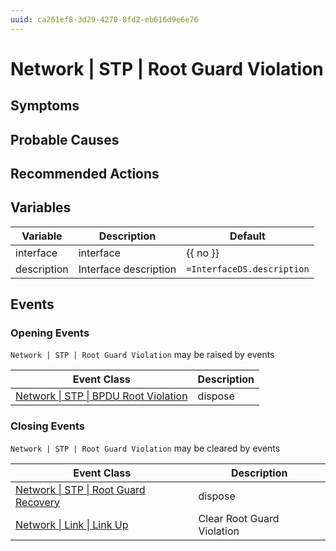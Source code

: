 ```yaml
---
uuid: ca261ef8-3d29-4270-8fd2-eb616d9e6e76
---
```

# Network | STP | Root Guard Violation

## Symptoms

## Probable Causes

## Recommended Actions

## Variables

| Variable    | Description           | Default                    |
| ----------- | --------------------- | -------------------------- |
| interface   | interface             | {{ no }}                   |
| description | Interface description | `=InterfaceDS.description` |

## Events

### Opening Events
`Network | STP | Root Guard Violation` may be raised by events

| Event Class                                                                                               | Description |
| --------------------------------------------------------------------------------------------------------- | ----------- |
| [Network \| STP \| BPDU Root Violation](ref://event-classes-reference/network/stp/bpdu-root-violation.md) | dispose     |

### Closing Events
`Network | STP | Root Guard Violation` may be cleared by events

| Event Class                                                                                               | Description                |
| --------------------------------------------------------------------------------------------------------- | -------------------------- |
| [Network \| STP \| Root Guard Recovery](ref://event-classes-reference/network/stp/root-guard-recovery.md) | dispose                    |
| [Network \| Link \| Link Up](ref://event-classes-reference/network/link/link-up.md)                       | Clear Root Guard Violation |
